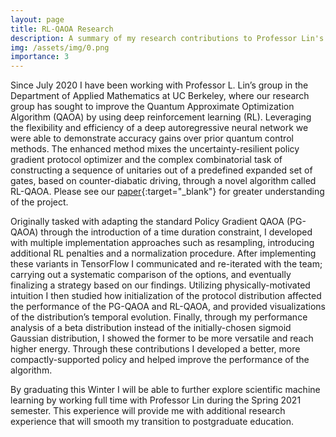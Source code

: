 ```yaml
---
layout: page
title: RL-QAOA Research
description: A summary of my research contributions to Professor Lin's group.
img: /assets/img/0.png
importance: 3
---
```


Since July 2020 I have been working with Professor L. Lin’s group in the Department of Applied Mathematics at UC Berkeley, where our research group has sought to improve the Quantum Approximate Optimization Algorithm (QAOA) by using deep reinforcement learning (RL). Leveraging the flexibility and efficiency of a deep autoregressive neural network we were able to demonstrate accuracy gains over prior quantum control methods. The enhanced method mixes the uncertainty-resilient policy gradient protocol optimizer and the complex combinatorial task of constructing a sequence of unitaries out of a predefined expanded set of gates, based on counter-diabatic driving, through a novel algorithm called RL-QAOA. Please see our [paper](assets/pdf/2012.06701.pdf){:target="\_blank"} for greater understanding of the project.

Originally tasked with adapting the standard Policy Gradient QAOA (PG-QAOA) through the introduction of a time duration constraint, I developed with multiple implementation approaches such as resampling, introducing additional RL penalties and a normalization procedure. After implementing these variants in TensorFlow I communicated and re-iterated with the team; carrying out a systematic comparison of the options, and eventually finalizing a strategy based on our findings. Utilizing physically-motivated intuition I then studied how initialization of the protocol distribution affected the performance of the PG-QAOA and RL-QAOA, and  provided visualizations of the distribution’s temporal evolution. Finally, through my performance analysis of a beta distribution instead of the initially-chosen sigmoid Gaussian distribution, I showed the former to be more versatile and reach higher energy. Through these contributions I developed a better, more compactly-supported policy and helped improve the performance of the algorithm.

By graduating this Winter I will be able to further explore scientific machine learning by working full time with Professor Lin during the Spring 2021 semester. This experience will provide me with additional research experience that will smooth my transition to postgraduate education.
